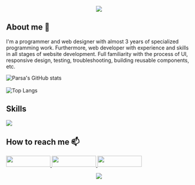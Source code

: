 <p align="center">
<img src="https://capsule-render.vercel.app/api?text=Hi%20there,%20I'm%20Parsa&animation=fadeIn&type=waving&height=100&theme=tokyonight"/> 
</p>
<h2>About me 🚀 </h2>
<p>I'm a programmer and web designer with almost 3 years of specialized programming work. Furthermore, web developer with experience and skills in all stages of website development. Full familiarity with the process of UI, responsive design, testing, troubleshooting, building reusable components, etc.
</p>

![Parsa's GitHub stats](https://github-readme-stats.vercel.app/api?username=parsashhub&show_icons=true&theme=tokyonight&hide=issues,contribs)
<br/>  
![Top Langs](https://github-readme-stats.vercel.app/api/top-langs/?username=parsashhub&&theme=tokyonight&layout=compact)

<h2> Skills </h2>
<p align="left">
  <img src="https://skillicons.dev/icons?i=html,css,sass,js,ts,react,nextjs,redux,nodejs,git,gitlab" />
</p>

<h2>How to reach me 📫</h2>
<a href="https://www.linkedin.com/in/parsa-shabanpour-305302233">
  <img src="https://img.shields.io/badge/linkedin-%230077B5.svg?style=for-the-badge&logo=linkedin&logoColor=white" height="30" width="120px" />
</a>
<a href="https://t.me/ParsaShabanpour">
  <img src="https://img.shields.io/badge/Telegram-2CA5E0?style=for-the-badge&logo=telegram&logoColor=white" height="30" width="120px" />
</a>
<a href="mailto:parsash1380@gmail.com">
  <img src="https://img.shields.io/badge/Gmail-D14836?style=for-the-badge&logo=gmail&logoColor=white" height="30" width="120px" />
</a>

<p align="center">
<img src="https://capsule-render.vercel.app/api?animation=fadeIn&type=waving&height=100&theme=tokyonight&section=footer"/> 
</p>

<!-- ![Snake animation](https://github.com/thepiyushmalhotra/thepiyushmalhotra/blob/output/github-contribution-grid-snake.svg) -->
